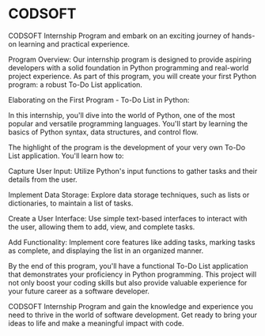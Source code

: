 # CODSOFT

CODSOFT Internship Program and embark on an exciting journey of hands-on learning and practical experience.

Program Overview:
Our internship program is designed to provide aspiring developers with a solid foundation in Python programming and real-world project experience. As part of this program, you will create your first Python program: a robust To-Do List application.

Elaborating on the First Program - To-Do List in Python:

In this internship, you'll dive into the world of Python, one of the most popular and versatile programming languages. You'll start by learning the basics of Python syntax, data structures, and control flow.

The highlight of the program is the development of your very own To-Do List application. You'll learn how to:

Capture User Input: Utilize Python's input functions to gather tasks and their details from the user.

Implement Data Storage: Explore data storage techniques, such as lists or dictionaries, to maintain a list of tasks.

Create a User Interface: Use simple text-based interfaces to interact with the user, allowing them to add, view, and complete tasks.

Add Functionality: Implement core features like adding tasks, marking tasks as complete, and displaying the list in an organized manner.


By the end of this program, you'll have a functional To-Do List application that demonstrates your proficiency in Python programming. This project will not only boost your coding skills but also provide valuable experience for your future career as a software developer.

CODSOFT Internship Program and gain the knowledge and experience you need to thrive in the world of software development. Get ready to bring your ideas to life and make a meaningful impact with code.

